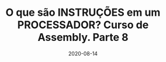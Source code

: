 ---
layout: page
title: "O que são INSTRUÇÕES em um PROCESSADOR? Curso de Assembly. Parte 8"
date: 2020-08-14
type: video
description: Neste vídeo eu explico o que são instruções em um processador e já começo a entrar na parte do Assembly do Snes e do Mega Drive. Mostro os debuggers que iremos usar em cada sistema e explico os detalhes de algumas instruções.
entry_number: 85
youtube_video_id: SeEFro3rwPY
repository: 0085-curso-assembly-snes-mega-parte9
has_code: false
has_p5: false
tags: [Assembly, Snes, Mega Drive, Romhacking, Instruções, Debuggers]
playlists: [Curso de Assembly com Snes e Mega Drive]
permalink: /curso-assembly-snes-mega-parte9/

---